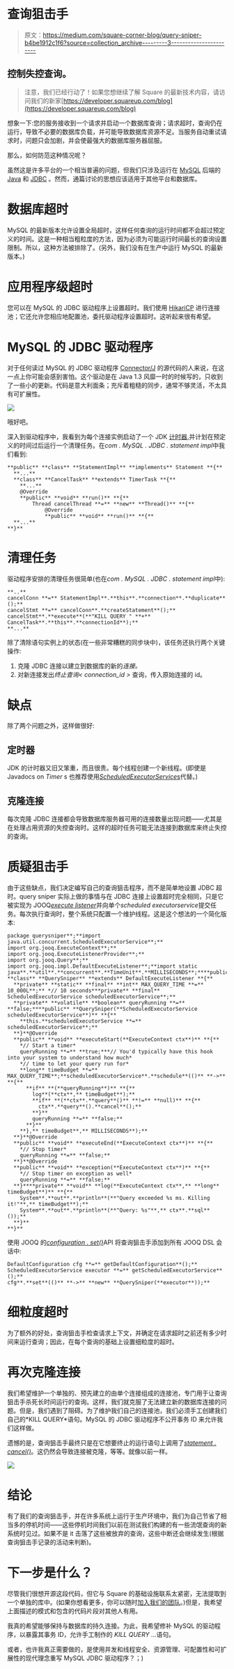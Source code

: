# 查询狙击手

> 原文：<https://medium.com/square-corner-blog/query-sniper-b4be1912c1f6?source=collection_archive---------3----------------------->

## 控制失控查询。

> 注意，我们已经行动了！如果您想继续了解 Square 的最新技术内容，请访问我们的新家[https://developer.squareup.com/blog](https://developer.squareup.com/blog)

想象一下:您的服务接收到一个请求并启动一个数据库查询；请求超时，查询仍在运行，导致不必要的数据库负载，并可能导致数据库资源不足。当服务自动重试请求时，问题只会加剧，并会使最强大的数据库服务器屈服。

那么，如何防范这种情况呢？

虽然这是许多平台的一个相当普遍的问题，但我们只涉及运行在 [MySQL](http://www.mysql.com/) 后端的 [Java](http://java.sun.com/) 和 [JDBC](http://www.oracle.com/technetwork/java/javase/jdbc/index.html) 。然而，通篇讨论的思想应该适用于其他平台和数据库。

# 数据库超时

MySQL 的最新版本允许设置全局超时，这样任何查询的运行时间都不会超过预定义的时间。这是一种相当粗粒度的方法，因为必须为可能运行时间最长的查询设置限制。所以，这种方法被排除了。(另外，我们没有在生产中运行 MySQL 的最新版本。)

# 应用程序级超时

您可以在 MySQL 的 JDBC 驱动程序上设置超时。我们使用 [HikariCP](https://github.com/brettwooldridge/HikariCP) 进行连接池；它还允许您相应地配置池，委托驱动程序设置超时。这听起来很有希望。

# MySQL 的 JDBC 驱动程序

对于任何读过 MySQL 的 JDBC 驱动程序 [Connector/J](https://dev.mysql.com/downloads/connector/j/) 的源代码的人来说，在这一点上你可能会感到害怕。这个驱动是在 Java 1.3 风靡一时的时候写的，只收到了一些小的更新。代码是意大利面条；充斥着粗糙的同步，通常不够灵活，不太具有可扩展性。

![](img/469cb0c7878a6d971fa996e6e345e926.png)

哦好吧。

深入到驱动程序中，我看到为每个连接实例启动了一个 JDK [计时器](https://docs.oracle.com/javase/8/docs/api/java/util/Timer.html),并计划在预定义的时间过后运行一个清理任务。在*com . MySQL . JDBC . statement impl*中我们看到:

```
**public** **class** **StatementImpl** **implements** Statement **{**  
  **...**
  **class** **CancelTask** **extends** TimerTask **{**    
    **...**    
    @Override
    **public** **void** **run()** **{**
        Thread cancelThread **=** **new** **Thread()** **{**
            @Override
            **public** **void** **run()** **{**
  **...**
**}**
```

# 清理任务

驱动程序安排的清理任务很简单(也在*com . MySQL . JDBC . statement impl*中):

```
**..**
cancelConn **=** StatementImpl**.**this**.**connection**.**duplicate**();**
cancelStmt **=** cancelConn**.**createStatement**();**
cancelStmt**.**execute**(**"KILL QUERY " **+** CancelTask**.**this**.**connectionId**);**
**...**
```

除了清除语句实例上的状态(在一些非常糟糕的同步块中)，该任务还执行两个关键操作:

1.  克隆 JDBC 连接以建立到数据库的新的*连接。*
2.  对新连接发出*终止查询< connection_id >* 查询，传入原始连接的 id。

# 缺点

除了两个问题之外，这样做很好:

## 定时器

JDK 的计时器又旧又笨重，而且很贵。每个线程创建一个新线程。(即使是 Javadocs on *Timer* s 也推荐使用[*ScheduledExecutorService*s](https://docs.oracle.com/javase/8/docs/api/java/util/concurrent/ScheduledExecutorService.html)代替。)

## 克隆连接

每次克隆 JDBC 连接都会导致数据库服务器可用的连接数量出现问题——尤其是在处理占用资源的失控查询时。这样的超时任务可能无法连接到数据库来终止失控的查询。

# 质疑狙击手

由于这些缺点，我们决定编写自己的查询狙击程序，而不是简单地设置 JDBC 超时。query sniper 实际上做的事情与在 JDBC 连接上设置超时完全相同，只是它被实现为 JOOQ[*execute listener*](http://www.jooq.org/doc/3.7/manual/sql-execution/execute-listeners/)并向单个*scheduled executorservice*提交任务。每次执行查询时，整个系统只配置一个维护线程。这是这个想法的一个简化版本:

```
package querysniper**;**import java.util.concurrent.ScheduledExecutorService**;**
import org.jooq.ExecuteContext**;**
import org.jooq.ExecuteListenerProvider**;**
import org.jooq.Query**;**
import org.jooq.impl.DefaultExecuteListener**;**import static java**.**util**.**concurrent**.**TimeUnit**.**MILLISECONDS**;****public** **class** **QuerySniper** **extends** DefaultExecuteListener **{**
  **private** **static** **final** **int** MAX_QUERY_TIME **=** 10_000L**;** *// 10 seconds***private** **final** ScheduledExecutorService scheduledExecutorService**;**
  **private** **volatile** **boolean** queryRunning **=** **false;****public** **QuerySniper(**ScheduledExecutorService scheduledExecutorService**)** **{**
    **this.**scheduledExecutorService **=** scheduledExecutorService**;**
  **}**@Override
  **public** **void** **executeStart(**ExecuteContext ctx**)** **{**
    *// Start a timer*
    queryRunning **=** **true;***// You'd typically have this hook into your system to understand how much*
    *// time to let your query run for*
    **long** timeBudget **=** MAX_QUERY_TIME**;**scheduledExecutorService**.**schedule**(()** **->** **{**
      **if** **(**queryRunning**)** **{**
        log**(**ctx**,** timeBudget**);**
        **if** **(**ctx**.**query**()** **!=** **null)** **{**
          ctx**.**query**().**cancel**();**
        **}**
        queryRunning **=** **false;**
      **}**
    **},** timeBudget**,** MILLISECONDS**);**
  **}**@Override
  **public** **void** **executeEnd(**ExecuteContext ctx**)** **{**
    *// Stop timer*
    queryRunning **=** **false;**
  **}**@Override
  **public** **void** **exception(**ExecuteContext ctx**)** **{**
    *// Stop timer on exception as well*
    queryRunning **=** **false;**
  **}****private** **void** **log(**ExecuteContext ctx**,** **long** timeBudget**)** **{**
    System**.**out**.**println**(**"Query exceeded %s ms. Killing it!"**,** timeBudget**);**
    System**.**out**.**println**(**"Query: %s"**,** ctx**.**sql**());**
  **}**
**}**
```

使用 JOOQ 的[*configuration . set()*](http://www.jooq.org/javadoc/3.7.0/org/jooq/Configuration.html#set-org.jooq.ExecuteListenerProvider...-)API 将查询狙击手添加到所有 JOOQ DSL 会话中:

```
DefaultConfiguration cfg **=** getDefaultConfiguration**();**
ScheduledExecutorService executor **=** getScheduledExecutorService**();**
cfg**.**set**(()** **->** **new** **QuerySniper(**executor**));**
```

# 细粒度超时

为了额外的好处，查询狙击手检查请求上下文，并确定在请求超时之前还有多少时间来运行查询；因此，在每个查询的基础上设置细粒度的超时。

# 再次克隆连接

我们希望维护一个单独的、预先建立的由单个连接组成的连接池，专门用于让查询狙击手杀死长时间运行的查询。这样，我们就克服了无法建立新的数据库连接的问题。但是，我们遇到了阻碍。为了维护我们自己的连接池，我们必须手工创建我们自己的*KILL QUERY<connection _ id>*语句。MySQL 的 JDBC 驱动程序不公开事务 ID 来允许我们这样做。

遗憾的是，查询狙击手最终只是在它想要终止的运行语句上调用了[*statement . cancel()*](https://docs.oracle.com/javase/8/docs/api/java/sql/Statement.html#cancel--)。这仍然会导致连接被克隆，等等。就像以前一样。

![](img/34a09478f5b93fb69f059869efbfbbd5.png)

# 结论

有了我们的查询狙击手，并在许多系统上运行于生产环境中，我们为自己节省了相当多的停机时间——这些停机时间我们以前在测试我们构建的有一些流氓查询的新系统时见过。如果不是 it 击落了这些被放弃的查询，这些中断还会继续发生(根据查询狙击手记录的活动来判断)。

# 下一步是什么？

尽管我们很想开源这段代码，但它与 Square 的基础设施联系太紧密，无法提取到一个单独的库中。(如果你想看更多，你可以随时[加入我们的团队](https://squareup.com/careers)。)但是，我希望上面描述的模式和包含的代码片段对其他人有用。

我真的希望能够保持与数据库的持久连接。为此，我希望修补 MySQL 的驱动程序，以暴露其事务 ID，允许手工制作的 *KILL QUERY* …语句。

或者，也许我真正需要做的，是使用并发和线程安全、资源管理、可配置性和可扩展性的现代理念重写 MySQL JDBC 驱动程序？；)